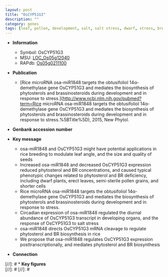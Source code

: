 ```yaml
---
layout: post
title: "OsCYP51G3"
description: ""
category: genes
tags: [leaf, pollen, development, salt, salt stress, dwarf, stress, breeding,  BR , erect, quality]
---
```


* **Information**  
    + Symbol: OsCYP51G3  
    + MSU: [LOC_Os05g12040](http://rice.plantbiology.msu.edu/cgi-bin/ORF_infopage.cgi?orf=LOC_Os05g12040)  
    + RAPdb: [Os05g0211100](http://rapdb.dna.affrc.go.jp/viewer/gbrowse_details/irgsp1?name=Os05g0211100)  

* **Publication**  
    + [Rice microRNA osa-miR1848 targets the obtusifoliol 14α-demethylase gene OsCYP51G3 and mediates the biosynthesis of phytosterols and brassinosteroids during development and in response to stress.](http://www.ncbi.nlm.nih.gov/pubmed?term=Rice microRNA osa-miR1848 targets the obtusifoliol 14α-demethylase gene OsCYP51G3 and mediates the biosynthesis of phytosterols and brassinosteroids during development and in response to stress.%5BTitle%5D), 2015, New Phytol.

* **Genbank accession number**  

* **Key message**  
    + osa-miR1848 and OsCYP51G3 might have potential applications in rice breeding to modulate leaf angle, and the size and quality of seeds
    + Increased osa-miR1848 and decreased OsCYP51G3 expression reduced phytosterol and BR concentrations, and caused typical phenotypic changes related to phytosterol and BR deficiency, including dwarf plants, erect leaves, semi-sterile pollen grains, and shorter cells
    + Rice microRNA osa-miR1848 targets the obtusifoliol 14α-demethylase gene OsCYP51G3 and mediates the biosynthesis of phytosterols and brassinosteroids during development and in response to stress.
    + Circadian expression of osa-miR1848 regulated the diurnal abundance of OsCYP51G3 transcript in developing organs, and the response of OsCYP51G3 to salt stress
    + osa-miR1848 directs OsCYP51G3 mRNA cleavage to regulate phytosterol and BR biosynthesis in rice
    + We propose that osa-miR1848 regulates OsCYP51G3 expression posttranscriptionally, and mediates phytosterol and BR biosynthesis

* **Connection**  

[//]: # * **Key figures**  
[//]: # 
[//]: # 
